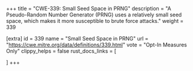+++
title = "CWE-339: Small Seed Space in PRNG"
description	= "A Pseudo-Random Number Generator (PRNG) uses a relatively small seed space, which makes it more susceptible to brute force attacks."
weight = 339

[extra]
id = 339
name = "Small Seed Space in PRNG"
url = "https://cwe.mitre.org/data/definitions/339.html"
vote = "Opt-In Measures Only"
clippy_helps = false
rust_docs_links = [
	
]
+++

